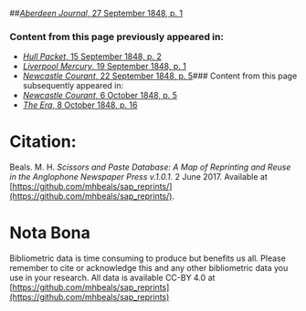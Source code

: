 ##[*Aberdeen Journal*, 27 September 1848, p. 1](https://mhbeals.github.io/sap_html/Aberdeen-Journal/Aberdeen-Journal-27-September-1848-p-1)

### Content from this page previously appeared in:
+ [*Hull Packet*, 15 September 1848, p. 2](https://mhbeals.github.io/sap_html/Hull-Packet/Hull-Packet-15-September-1848-p-2)
+ [*Liverpool Mercury*, 19 September 1848, p. 1](https://mhbeals.github.io/sap_html/Liverpool-Mercury/Liverpool-Mercury-19-September-1848-p-1)
+ [*Newcastle Courant*, 22 September 1848, p. 5](https://mhbeals.github.io/sap_html/Newcastle-Courant/Newcastle-Courant-22-September-1848-p-5)### Content from this page subsequently appeared in:
+ [*Newcastle Courant*, 6 October 1848, p. 5](https://mhbeals.github.io/sap_html/Newcastle-Courant/Newcastle-Courant-6-October-1848-p-5)
+ [*The Era*, 8 October 1848, p. 16](https://mhbeals.github.io/sap_html/The-Era/The-Era-8-October-1848-p-16)
                    
# Citation: 

Beals. M. H. *Scissors and Paste Database: A Map of Reprinting and Reuse in the Anglophone Newspaper Press v.1.0.1.* 2 June 2017. Available at [https://github.com/mhbeals/sap_reprints/](https://github.com/mhbeals/sap_reprints/). 
                    
# Nota Bona

Bibliometric data is time consuming to produce but benefits us all. Please remember to cite or acknowledge this and any other bibliometric data you use in your research. All data is available CC-BY 4.0 at [https://github.com/mhbeals/sap_reprints](https://github.com/mhbeals/sap_reprints)